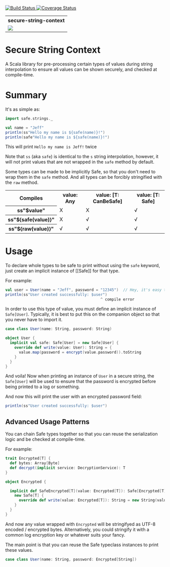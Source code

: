 <a href='https://travis-ci.org/jeffmay/secure-string-context'>
  <img src='https://travis-ci.org/jeffmay/secure-string-context.svg' alt='Build Status' />
</a>
<a href='https://coveralls.io/github/jeffmay/secure-string-context?branch=master'>
  <img src='https://coveralls.io/repos/jeffmay/secure-string-context/badge.svg?branch=master&service=github' alt='Coverage Status' />
</a>
</a>
<table>
  <tr>
    <th>secure-string-context</th>
  </tr>
  <tr>
    <td>
      <a href='https://bintray.com/jeffmay/maven/secure-string-context/_latestVersion'>
        <img src='https://api.bintray.com/packages/jeffmay/maven/secure-string-context/images/download.svg'>
      </a>
    </td>
  </tr>
</table>

Secure String Context
=====================

A Scala library for pre-processing certain types of values during string interpolation to ensure all values can be
shown securely, and checked at compile-time.

Summary
=======

It's as simple as:

```scala
import safe.strings._

val name = "Jeff"
println(ss"Hello my name is ${safe(name)}!")
println(safe"Hello my name is ${safe(name)}!")
```

This will print `Hello my name is Jeff!` twice

Note that `ss` (aka `safe`) is identical to the `s` string interpolation, however, it will not print 
values that are not wrapped in the `safe` method by default.

Some types can be made to be implicitly Safe, so that you don't need to wrap them in the `safe` method.
And all types can be forcibly stringified with the `raw` method.

<table>
  <tr>
    <th>Compiles</th>
    <th>value: Any</th>
    <th>value: [T: CanBeSafe]</th>
    <th>value: [T: Safe]</th>
  </tr>
  <tr>
    <th>ss"$value"</th>
    <td>X</td>
    <td>X</td>
    <td>√</td>
  </tr>
  <tr>
    <th>ss"${safe(value)}"</th>
    <td>X</td>
    <td>√</td>
    <td>√</td>
  </tr>
  <tr>
    <th>ss"${raw(value)}"</th>
    <td>√</td>
    <td>√</td>
    <td>√</td>
  </tr>
</table>

Usage
=====

To declare whole types to be safe to print without using the `safe` keyword, just create an implicit
instance of [[Safe]] for that type.

For example:

```scala
val user = User(name = "Jeff", password = "12345")  // Hey, it's easy to remember
println(ss"User created successfully: $user")
                                          ^ compile error
```

In order to use this type of value, you must define an implicit instance of `Safe[User]`. Typically,
it is best to put this on the companion object so that you never have to import it.

```scala
case class User(name: String, password: String)

object User {
  implicit val safe: Safe[User] = new Safe[User] {
    override def write(value: User): String = {
      value.map(password = encrypt(value.password)).toString
    }
  }
}
```

And voila! Now when printing an instance of `User` in a secure string, the `Safe[User]` will be used to
ensure that the password is encrypted before being printed to a log or something.

And now this will print the user with an encrypted password field:

```scala
println(ss"User created successfully: $user")
```

Advanced Usage Patterns
-----------------------

You can chain Safe types together so that you can reuse the serialization logic and be checked at compile-time.

For example:

```scala
trait Encrypted[T] {
  def bytes: Array[Byte]
  def decrypt(implicit service: DecryptionService): T
}

object Encrypted {

  implicit def SafeEncrypted[T](value: Encrypted[T]): Safe[Encrypted[T]] = {
    new Safe[T] {
      override def write(value: Encrypted[T]): String = new String(value.bytes, "UTF-8")
    }
  }
}
```

And now any value wrapped with `Encrypted` will be stringifyed as UTF-8 encoded / encrypted bytes.
Alternatively, you could stringify it with a common log encryption key or whatever suits your fancy.

The main point is that you can reuse the Safe typeclass instances to print these values.
 
```scala
case class User(name: String, password: Encrypted[String])
```
